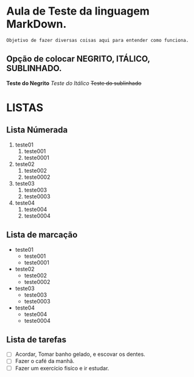 # Aula de Teste da linguagem MarkDown.
    Objetivo de fazer diversas coisas aqui para entender como funciona.

## Opção de colocar NEGRITO, ITÁLICO, SUBLINHADO.
**Teste do Negrito**
*Teste do Itálico* 
~~Teste do sublinhado~~

# LISTAS

## Lista Númerada
1. teste01
   1. teste001
   1. teste0001
1. teste02
   1. teste002
   1. teste0002
1. teste03
   1. teste003
   1. teste0003
1. teste04
   1. teste004
   1. teste0004

## Lista de marcação
- teste01
   - teste001
   - teste0001
- teste02
   - teste002
   - teste0002
- teste03
   - teste003
   - teste0003
- teste04
   - teste004
   - teste0004

## Lista de tarefas      

- [ ] Acordar, Tomar banho gelado, e escovar os dentes.
- [ ] Fazer o café da manhã.
- [ ] Fazer um exercício fisíco e ir estudar.